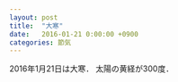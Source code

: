 ```yaml
---
layout: post
title:  "大寒"
date:   2016-01-21 0:00:00 +0900
categories: 節気
---
```

2016年1月21日は大寒．
太陽の黄経が300度．
